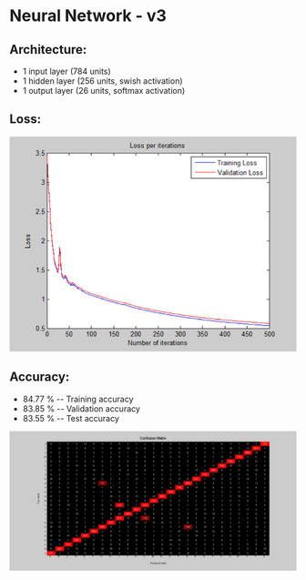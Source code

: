 # Neural Network - v3

## Architecture:

- 1 input layer (784 units)
- 1 hidden layer (256 units, swish activation)
- 1 output layer (26 units, softmax activation)

## Loss:

![image](Visualizations/Loss_per_iterations.png)

## Accuracy:

- 84.77 % -- Training accuracy
- 83.85 % -- Validation accuracy
- 83.55 % -- Test accuracy

![image](Visualizations/Confusion_Matrix.png)
